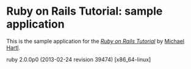 # Ruby on Rails Tutorial: sample application

This is the sample application for
the [*Ruby on Rails Tutorial*](http://railstutorial.org/)
by [Michael Hartl](http://michaelhartl.com/).

ruby 2.0.0p0 (2013-02-24 revision 39474) [x86_64-linux]